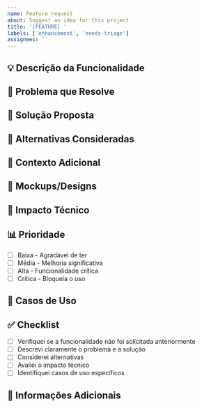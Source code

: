 ```yaml
---
name: Feature request
about: Suggest an idea for this project
title: '[FEATURE] '
labels: ['enhancement', 'needs-triage']
assignees: ''
---
```


## 💡 Descrição da Funcionalidade
<!-- Uma descrição clara da funcionalidade desejada -->

## 🎯 Problema que Resolve
<!-- Explicação do problema que esta funcionalidade resolveria -->

## 💭 Solução Proposta
<!-- Descrição da solução proposta -->

## 🔄 Alternativas Consideradas
<!-- Outras soluções que foram consideradas -->

## 📸 Contexto Adicional
<!-- Qualquer contexto adicional, screenshots, etc. -->

## 🎨 Mockups/Designs
<!-- Se aplicável, adicione mockups ou designs -->

## 🔧 Impacto Técnico
<!-- Como esta funcionalidade afetaria o código existente -->

## 📊 Prioridade
<!-- Marque a prioridade desta funcionalidade -->
- [ ] Baixa - Agradável de ter
- [ ] Média - Melhoria significativa
- [ ] Alta - Funcionalidade crítica
- [ ] Crítica - Bloqueia o uso

## 🧪 Casos de Uso
<!-- Descreva cenários específicos onde esta funcionalidade seria útil -->

## ✅ Checklist
- [ ] Verifiquei se a funcionalidade não foi solicitada anteriormente
- [ ] Descrevi claramente o problema e a solução
- [ ] Considerei alternativas
- [ ] Avaliei o impacto técnico
- [ ] Identifiquei casos de uso específicos

## 📝 Informações Adicionais
<!-- Qualquer outra informação relevante --> 